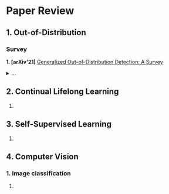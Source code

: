 # Paper Review


## 1. Out-of-Distribution
### Survey
**1. [arXiv'21]** [Generalized Out-of-Distribution Detection: A Survey](https://arxiv.org/abs/2110.11334)
<details>
<summary>...</summary>

</details>

### 

## 2. Continual Lifelong Learning
1.

## 3. Self-Supervised Learning
1.

## 4. Computer Vision
### 1. Image classification
1. 
